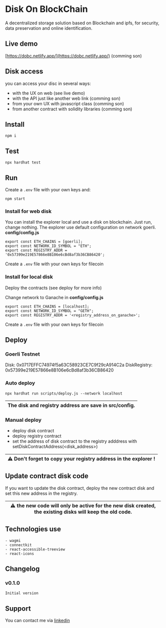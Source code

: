 # Disk On BlockChain

A decentralized storage solution based on Blockchain and ipfs, for security, data preservation and online identification.

## Live demo
[https://dobc.netlify.app/](https://dobc.netlify.app/) (comming son)


## Disk access 

you can access your disc in several ways:
- with the UX on web (see live demo)
- with the API just like another web link (comming son)
- from your own UX with javascript class (comming son)
- from another contract with solidity libraries (comming son)


## Install

```shell
npm i
```

## Test

```shell
npx hardhat test
```

## Run

Create a `.env` file with your own keys and:

```shell
npm start
```


### Install for web disk

You can install the explorer local and use a disk on blockchain. Just run, change nothing.
The explorer use default configuration on network goerli.
**config/config.js**
```
export const ETH_CHAINS = [goerli];
export const NETWORK_ID_SYMBOL = "ETH";
export const REGISTRY_ADDR = '0x57399e219E57866e8B106e6cBd8af3b36CB86420';
```

Create a `.env` file with your own keys for filecoin

### Install for local disk

Deploy the contracts (see deploy for more info)

Change network to Ganache in **config/config.js**
```
export const ETH_CHAINS = [localhost];
export const NETWORK_ID_SYMBOL = "GETH";
export const REGISTRY_ADDR = '<registry_address_on_ganache>';
```

Create a `.env` file with your own keys for filecoin


## Deploy

### Goerli Testnet

Disk: 0x0717EFFC74974f5a63C58923CE7C9f29cA914C2a
DiskRegistry: 0x57399e219E57866e8B106e6cBd8af3b36CB86420

### Auto deploy

```shell
npx hardhat run scripts/deploy.js --network localhost
```
| The disk and registry address are save in src/config. |
| --- |

### Manual deploy

- deploy disk contract
- deploy registry contract
- set the address of disk contract to the registry adddress with setDiskContractAddress(<disk_address>)

| :warning: Don't forget to copy your registry address in the explorer ! |
| --- |


## Update contract disk code

If you want to update the disk contract, deploy the new contract disk and set this new address in the registry.

| :warning: the new code will only be active for the new disk created, the existing disks will keep the old code. |
| --- |


## Technologies use

    - wagmi
    - connectkit
    - react-accessible-treeview
    - react-icons


## Changelog

### v0.1.0

    Initial version


## Support

You can contact me via [linkedin](https://www.linkedin.com/in/olivier-fernandez-95ba90218/)
